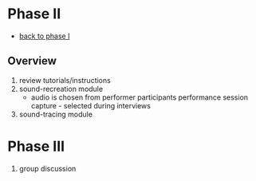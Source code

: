 # Phase II
- [back to phase I](phaseI.md)
## Overview
1. review tutorials/instructions
1. sound-recreation module 
    - audio is chosen from performer participants performance session capture - selected during interviews
1. sound-tracing module

# Phase III
1. group discussion